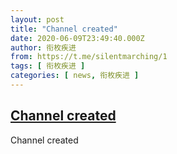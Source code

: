 ```yaml
---
layout: post
title: "Channel created"
date: 2020-06-09T23:49:40.000Z
author: 衔枚疾进
from: https://t.me/silentmarching/1
tags: [ 衔枚疾进 ]
categories: [ news, 衔枚疾进 ]
---
```

<!--1591746580000-->
[Channel created](https://t.me/silentmarching/1)
------

<div>
<p>Channel created</p>
</div>
